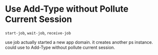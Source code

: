 # Use Add-Type without Pollute Current Session

`start-job`, `wait-job`, `receive-job`

use job actually started a new app domain.
it creates another ps instance. could use to Add-Type without pollute current session.

